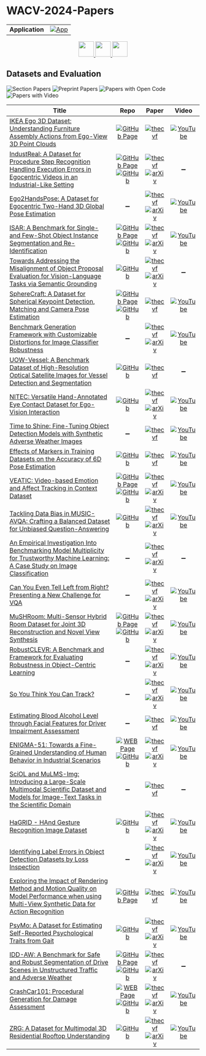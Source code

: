 # WACV-2024-Papers

<table>
    <tr>
        <td><strong>Application</strong></td>
        <td>
            <a href="https://huggingface.co/spaces/DmitryRyumin/NewEraAI-Papers" style="float:left;">
                <img src="https://img.shields.io/badge/🤗-NewEraAI--Papers-FFD21F.svg" alt="App" />
            </a>
        </td>
    </tr>
</table>

<div align="center">
    <a href="https://github.com/DmitryRyumin/WACV-2024-Papers/blob/main/sections/computational_photography_image_and_video_synthesis.md">
        <img src="https://cdn.jsdelivr.net/gh/DmitryRyumin/NewEraAI-Papers@main/images/left.svg" width="40" alt="" />
    </a>
    <a href="https://github.com/DmitryRyumin/WACV-2024-Papers/">
        <img src="https://cdn.jsdelivr.net/gh/DmitryRyumin/NewEraAI-Papers@main/images/home.svg" width="40" alt="" />
    </a>
    <a href="https://github.com/DmitryRyumin/WACV-2024-Papers/blob/main/sections/explainable_fair_accountable-privacy-preserving.md">
        <img src="https://cdn.jsdelivr.net/gh/DmitryRyumin/NewEraAI-Papers@main/images/right.svg" width="40" alt="" />
    </a>
</div>

## Datasets and Evaluation

![Section Papers](https://img.shields.io/badge/Section%20Papers-28-42BA16) ![Preprint Papers](https://img.shields.io/badge/Preprint%20Papers-20-b31b1b) ![Papers with Open Code](https://img.shields.io/badge/Papers%20with%20Open%20Code-16-1D7FBF) ![Papers with Video](https://img.shields.io/badge/Papers%20with%20Video-22-FF0000)

| **Title** | **Repo** | **Paper** | **Video** |
|-----------|:--------:|:---------:|:---------:|
| [IKEA Ego 3D Dataset: Understanding Furniture Assembly Actions from Ego-View 3D Point Clouds](https://openaccess.thecvf.com/content/WACV2024/html/Ben-Shabat_IKEA_Ego_3D_Dataset_Understanding_Furniture_Assembly_Actions_From_Ego-View_WACV_2024_paper.html) | [![GitHub Page](https://img.shields.io/badge/GitHub-Page-159957.svg)](https://sitzikbs.github.io/IKEAEgo3D.github.io/) | [![thecvf](https://img.shields.io/badge/pdf-thecvf-7395C5.svg)](https://openaccess.thecvf.com/content/WACV2024/papers/Ben-Shabat_IKEA_Ego_3D_Dataset_Understanding_Furniture_Assembly_Actions_From_Ego-View_WACV_2024_paper.pdf) | [![YouTube](https://img.shields.io/badge/YouTube-%23FF0000.svg?style=for-the-badge&logo=YouTube&logoColor=white)](https://www.youtube.com/watch?v=V7n1BGRMyBk) |
| [IndustReal: A Dataset for Procedure Step Recognition Handling Execution Errors in Egocentric Videos in an Industrial-Like Setting](https://openaccess.thecvf.com/content/WACV2024/html/Schoonbeek_IndustReal_A_Dataset_for_Procedure_Step_Recognition_Handling_Execution_Errors_WACV_2024_paper.html) | [![GitHub Page](https://img.shields.io/badge/GitHub-Page-159957.svg)](https://timschoonbeek.github.io/industreal.html) <br /> [![GitHub](https://img.shields.io/github/stars/TimSchoonbeek/IndustReal?style=flat)](https://github.com/TimSchoonbeek/IndustReal) | [![thecvf](https://img.shields.io/badge/pdf-thecvf-7395C5.svg)](https://openaccess.thecvf.com/content/WACV2024/papers/Schoonbeek_IndustReal_A_Dataset_for_Procedure_Step_Recognition_Handling_Execution_Errors_WACV_2024_paper.pdf) <br /> [![arXiv](https://img.shields.io/badge/arXiv-2310.17323-b31b1b.svg)](http://arxiv.org/abs/2310.17323) | :heavy_minus_sign: |
| [Ego2HandsPose: A Dataset for Egocentric Two-Hand 3D Global Pose Estimation](https://openaccess.thecvf.com/content/WACV2024/html/Lin_Ego2HandsPose_A_Dataset_for_Egocentric_Two-Hand_3D_Global_Pose_Estimation_WACV_2024_paper.html) | :heavy_minus_sign: | [![thecvf](https://img.shields.io/badge/pdf-thecvf-7395C5.svg)](https://openaccess.thecvf.com/content/WACV2024/papers/Lin_Ego2HandsPose_A_Dataset_for_Egocentric_Two-Hand_3D_Global_Pose_Estimation_WACV_2024_paper.pdf) <br /> [![arXiv](https://img.shields.io/badge/arXiv-2206.04927-b31b1b.svg)](http://arxiv.org/abs/2206.04927) | [![YouTube](https://img.shields.io/badge/YouTube-%23FF0000.svg?style=for-the-badge&logo=YouTube&logoColor=white)](https://www.youtube.com/watch?v=vs-xLJ-wAmw) |
| [ISAR: A Benchmark for Single- and Few-Shot Object Instance Segmentation and Re-Identification](https://openaccess.thecvf.com/content/WACV2024/html/Gorlo_ISAR_A_Benchmark_for_Single-_and_Few-Shot_Object_Instance_Segmentation_WACV_2024_paper.html) | [![GitHub Page](https://img.shields.io/badge/GitHub-Page-159957.svg)](https://nicogorlo.github.io/isar_wacv24/) <br /> [![GitHub](https://img.shields.io/github/stars/nicogorlo/isar?style=flat)](https://github.com/nicogorlo/isar) | [![thecvf](https://img.shields.io/badge/pdf-thecvf-7395C5.svg)](https://openaccess.thecvf.com/content/WACV2024/papers/Gorlo_ISAR_A_Benchmark_for_Single-_and_Few-Shot_Object_Instance_Segmentation_WACV_2024_paper.pdf) <br /> [![arXiv](https://img.shields.io/badge/arXiv-2311.02734-b31b1b.svg)](http://arxiv.org/abs/2311.02734) | [![YouTube](https://img.shields.io/badge/YouTube-%23FF0000.svg?style=for-the-badge&logo=YouTube&logoColor=white)](https://www.youtube.com/watch?v=lzXE-Pk020Q) |
| [Towards Addressing the Misalignment of Object Proposal Evaluation for Vision-Language Tasks via Semantic Grounding](https://openaccess.thecvf.com/content/WACV2024/html/Feinglass_Towards_Addressing_the_Misalignment_of_Object_Proposal_Evaluation_for_Vision-Language_WACV_2024_paper.html) | [![GitHub](https://img.shields.io/github/stars/JoshuaFeinglass/VL-detector-eval?style=flat)](https://github.com/JoshuaFeinglass/VL-detector-eval) | [![thecvf](https://img.shields.io/badge/pdf-thecvf-7395C5.svg)](https://openaccess.thecvf.com/content/WACV2024/papers/Feinglass_Towards_Addressing_the_Misalignment_of_Object_Proposal_Evaluation_for_Vision-Language_WACV_2024_paper.pdf) <br /> [![arXiv](https://img.shields.io/badge/arXiv-2309.00215-b31b1b.svg)](http://arxiv.org/abs/2309.00215) | :heavy_minus_sign: |
| [SphereCraft: A Dataset for Spherical Keypoint Detection, Matching and Camera Pose Estimation](https://openaccess.thecvf.com/content/WACV2024/html/Gava_SphereCraft_A_Dataset_for_Spherical_Keypoint_Detection_Matching_and_Camera_WACV_2024_paper.html) | [![GitHub Page](https://img.shields.io/badge/GitHub-Page-159957.svg)](https://dfki.github.io/spherecraftweb/) <br /> [![GitHub](https://img.shields.io/github/stars/DFKI/spherecrafthub?style=flat)](https://github.com/DFKI/spherecrafthub) | [![thecvf](https://img.shields.io/badge/pdf-thecvf-7395C5.svg)](https://openaccess.thecvf.com/content/WACV2024/papers/Gava_SphereCraft_A_Dataset_for_Spherical_Keypoint_Detection_Matching_and_Camera_WACV_2024_paper.pdf) | [![YouTube](https://img.shields.io/badge/YouTube-%23FF0000.svg?style=for-the-badge&logo=YouTube&logoColor=white)](https://www.youtube.com/watch?v=Wz09mdMs1-Q) |
| [Benchmark Generation Framework with Customizable Distortions for Image Classifier Robustness](Sarkar_Benchmark_Generation_Framework_With_Customizable_Distortions_for_Image_Classifier_Robustness_WACV_2024_paper) | :heavy_minus_sign: | [![thecvf](https://img.shields.io/badge/pdf-thecvf-7395C5.svg)](https://openaccess.thecvf.com/content/WACV2024/papers/Sarkar_Benchmark_Generation_Framework_With_Customizable_Distortions_for_Image_Classifier_Robustness_WACV_2024_paper.pdf) <br /> [![arXiv](https://img.shields.io/badge/arXiv-2310.18626-b31b1b.svg)](http://arxiv.org/abs/2310.18626) | [![YouTube](https://img.shields.io/badge/YouTube-%23FF0000.svg?style=for-the-badge&logo=YouTube&logoColor=white)](https://www.youtube.com/watch?v=-MY2hURq8uQ) |
| [UOW-Vessel: A Benchmark Dataset of High-Resolution Optical Satellite Images for Vessel Detection and Segmentation](https://openaccess.thecvf.com/content/WACV2024/html/Bui_UOW-Vessel_A_Benchmark_Dataset_of_High-Resolution_Optical_Satellite_Images_for_WACV_2024_paper.html) | [![GitHub](https://img.shields.io/github/stars/yangdi-cv/UOW-Vessel?style=flat)](https://github.com/yangdi-cv/UOW-Vessel) | [![thecvf](https://img.shields.io/badge/pdf-thecvf-7395C5.svg)](https://openaccess.thecvf.com/content/WACV2024/papers/Bui_UOW-Vessel_A_Benchmark_Dataset_of_High-Resolution_Optical_Satellite_Images_for_WACV_2024_paper.pdf) | :heavy_minus_sign: |
| [NITEC: Versatile Hand-Annotated Eye Contact Dataset for Ego-Vision Interaction](https://openaccess.thecvf.com/content/WACV2024/html/Hempel_NITEC_Versatile_Hand-Annotated_Eye_Contact_Dataset_for_Ego-Vision_Interaction_WACV_2024_paper.html) | [![GitHub](https://img.shields.io/github/stars/thohemp/nitec?style=flat)](https://github.com/thohemp/nitec) | [![thecvf](https://img.shields.io/badge/pdf-thecvf-7395C5.svg)](https://openaccess.thecvf.com/content/WACV2024/papers/Hempel_NITEC_Versatile_Hand-Annotated_Eye_Contact_Dataset_for_Ego-Vision_Interaction_WACV_2024_paper.pdf) <br /> [![arXiv](https://img.shields.io/badge/arXiv-2311.04505-b31b1b.svg)](http://arxiv.org/abs/2311.04505) | [![YouTube](https://img.shields.io/badge/YouTube-%23FF0000.svg?style=for-the-badge&logo=YouTube&logoColor=white)](https://www.youtube.com/watch?v=BOksotevEgs) |
| [Time to Shine: Fine-Tuning Object Detection Models with Synthetic Adverse Weather Images](https://openaccess.thecvf.com/content/WACV2024/html/Rothmeier_Time_To_Shine_Fine-Tuning_Object_Detection_Models_With_Synthetic_Adverse_WACV_2024_paper.html) | :heavy_minus_sign: | [![thecvf](https://img.shields.io/badge/pdf-thecvf-7395C5.svg)](https://openaccess.thecvf.com/content/WACV2024/papers/Rothmeier_Time_To_Shine_Fine-Tuning_Object_Detection_Models_With_Synthetic_Adverse_WACV_2024_paper.pdf) | [![YouTube](https://img.shields.io/badge/YouTube-%23FF0000.svg?style=for-the-badge&logo=YouTube&logoColor=white)](https://www.youtube.com/watch?v=6ko_LsO7b24) |
| [Effects of Markers in Training Datasets on the Accuracy of 6D Pose Estimation](https://openaccess.thecvf.com/content/WACV2024/html/Rosskamp_Effects_of_Markers_in_Training_Datasets_on_the_Accuracy_of_WACV_2024_paper.html) | [![GitHub](https://img.shields.io/github/stars/JHRosskamp/6DPoseDataGenTools?style=flat)](https://github.com/JHRosskamp/6DPoseDataGenTools) | [![thecvf](https://img.shields.io/badge/pdf-thecvf-7395C5.svg)](https://openaccess.thecvf.com/content/WACV2024/papers/Rosskamp_Effects_of_Markers_in_Training_Datasets_on_the_Accuracy_of_WACV_2024_paper.pdf) | [![YouTube](https://img.shields.io/badge/YouTube-%23FF0000.svg?style=for-the-badge&logo=YouTube&logoColor=white)](https://www.youtube.com/watch?v=5vQOtByhOds) |
| [VEATIC: Video-based Emotion and Affect Tracking in Context Dataset](https://openaccess.thecvf.com/content/WACV2024/html/Ren_VEATIC_Video-Based_Emotion_and_Affect_Tracking_in_Context_Dataset_WACV_2024_paper.html) | [![GitHub Page](https://img.shields.io/badge/GitHub-Page-159957.svg)](https://veatic.github.io/) <br /> [![GitHub](https://img.shields.io/github/stars/AlbusPeter/VEATIC?style=flat)](https://github.com/AlbusPeter/VEATIC) | [![thecvf](https://img.shields.io/badge/pdf-thecvf-7395C5.svg)](https://openaccess.thecvf.com/content/WACV2024/papers/Ren_VEATIC_Video-Based_Emotion_and_Affect_Tracking_in_Context_Dataset_WACV_2024_paper.pdf) <br /> [![arXiv](https://img.shields.io/badge/arXiv-2309.06745-b31b1b.svg)](http://arxiv.org/abs/2309.06745) | [![YouTube](https://img.shields.io/badge/YouTube-%23FF0000.svg?style=for-the-badge&logo=YouTube&logoColor=white)](https://www.youtube.com/watch?v=vlQwantuVZ0) |
| [Tackling Data Bias in MUSIC-AVQA: Crafting a Balanced Dataset for Unbiased Question-Answering](https://openaccess.thecvf.com/content/WACV2024/html/Liu_Tackling_Data_Bias_in_MUSIC-AVQA_Crafting_a_Balanced_Dataset_for_WACV_2024_paper.html) | [![GitHub](https://img.shields.io/github/stars/DragonLiu1995/MUSIC-AVQA-v2.0?style=flat)](https://github.com/DragonLiu1995/MUSIC-AVQA-v2.0) | [![thecvf](https://img.shields.io/badge/pdf-thecvf-7395C5.svg)](https://openaccess.thecvf.com/content/WACV2024/papers/Liu_Tackling_Data_Bias_in_MUSIC-AVQA_Crafting_a_Balanced_Dataset_for_WACV_2024_paper.pdf) <br /> [![arXiv](https://img.shields.io/badge/arXiv-2310.06238-b31b1b.svg)](http://arxiv.org/abs/2310.06238) | [![YouTube](https://img.shields.io/badge/YouTube-%23FF0000.svg?style=for-the-badge&logo=YouTube&logoColor=white)](https://www.youtube.com/watch?v=Sq7WvaHgUMs) |
| [An Empirical Investigation Into Benchmarking Model Multiplicity for Trustworthy Machine Learning: A Case Study on Image Classification](https://openaccess.thecvf.com/content/WACV2024/html/Ganesh_An_Empirical_Investigation_Into_Benchmarking_Model_Multiplicity_for_Trustworthy_Machine_WACV_2024_paper.html) | :heavy_minus_sign: | [![thecvf](https://img.shields.io/badge/pdf-thecvf-7395C5.svg)](https://openaccess.thecvf.com/content/WACV2024/papers/Ganesh_An_Empirical_Investigation_Into_Benchmarking_Model_Multiplicity_for_Trustworthy_Machine_WACV_2024_paper.pdf) <br /> [![arXiv](https://img.shields.io/badge/arXiv-2311.14859-b31b1b.svg)](http://arxiv.org/abs/2311.14859) | :heavy_minus_sign: |
| [Can You Even Tell Left from Right? Presenting a New Challenge for VQA](https://openaccess.thecvf.com/content/WACV2024/html/Venkataraman_Can_You_Even_Tell_Left_From_Right_Presenting_a_New_WACV_2024_paper.html) | :heavy_minus_sign: | [![thecvf](https://img.shields.io/badge/pdf-thecvf-7395C5.svg)](https://openaccess.thecvf.com/content/WACV2024/papers/Venkataraman_Can_You_Even_Tell_Left_From_Right_Presenting_a_New_WACV_2024_paper.pdf) <br /> [![arXiv](https://img.shields.io/badge/arXiv-2203.07664-b31b1b.svg)](http://arxiv.org/abs/2203.07664) | [![YouTube](https://img.shields.io/badge/YouTube-%23FF0000.svg?style=for-the-badge&logo=YouTube&logoColor=white)](https://www.youtube.com/watch?v=FAOWMHtYeRM) |
| [MuSHRoom: Multi-Sensor Hybrid Room Dataset for Joint 3D Reconstruction and Novel View Synthesis](https://openaccess.thecvf.com/content/WACV2024/html/Ren_MuSHRoom_Multi-Sensor_Hybrid_Room_Dataset_for_Joint_3D_Reconstruction_and_WACV_2024_paper.html) | [![GitHub Page](https://img.shields.io/badge/GitHub-Page-159957.svg)](https://xuqianren.github.io/publications/MuSHRoom/) <br /> [![GitHub](https://img.shields.io/github/stars/TUTvision/MuSHRoom?style=flat)](https://github.com/TUTvision/MuSHRoom) | [![thecvf](https://img.shields.io/badge/pdf-thecvf-7395C5.svg)](https://openaccess.thecvf.com/content/WACV2024/papers/Ren_MuSHRoom_Multi-Sensor_Hybrid_Room_Dataset_for_Joint_3D_Reconstruction_and_WACV_2024_paper.pdf) <br /> [![arXiv](https://img.shields.io/badge/arXiv-2311.02778-b31b1b.svg)](http://arxiv.org/abs/2311.02778) | [![YouTube](https://img.shields.io/badge/YouTube-%23FF0000.svg?style=for-the-badge&logo=YouTube&logoColor=white)](https://www.youtube.com/watch?v=Xyz7MgpjnUg) |
| [RobustCLEVR: A Benchmark and Framework for Evaluating Robustness in Object-Centric Learning](https://openaccess.thecvf.com/content/WACV2024/html/Drenkow_RobustCLEVR_A_Benchmark_and_Framework_for_Evaluating_Robustness_in_Object-Centric_WACV_2024_paper.html) | :heavy_minus_sign: | [![thecvf](https://img.shields.io/badge/pdf-thecvf-7395C5.svg)](https://openaccess.thecvf.com/content/WACV2024/papers/Drenkow_RobustCLEVR_A_Benchmark_and_Framework_for_Evaluating_Robustness_in_Object-Centric_WACV_2024_paper.pdf) <br /> [![arXiv](https://img.shields.io/badge/arXiv-2308.14899-b31b1b.svg)](http://arxiv.org/abs/2308.14899) | [![YouTube](https://img.shields.io/badge/YouTube-%23FF0000.svg?style=for-the-badge&logo=YouTube&logoColor=white)](https://www.youtube.com/watch?v=oGnKTrh5ZI4) |
| [So You Think You Can Track?](https://openaccess.thecvf.com/content/WACV2024/html/Gloudemans_So_You_Think_You_Can_Track_WACV_2024_paper.html) | :heavy_minus_sign: | [![thecvf](https://img.shields.io/badge/pdf-thecvf-7395C5.svg)](https://openaccess.thecvf.com/content/WACV2024/papers/Gloudemans_So_You_Think_You_Can_Track_WACV_2024_paper.pdf) <br /> [![arXiv](https://img.shields.io/badge/arXiv-2309.07268-b31b1b.svg)](http://arxiv.org/abs/2309.07268) | [![YouTube](https://img.shields.io/badge/YouTube-%23FF0000.svg?style=for-the-badge&logo=YouTube&logoColor=white)](https://www.youtube.com/watch?v=yWae3YO_4Ds) |
| [Estimating Blood Alcohol Level through Facial Features for Driver Impairment Assessment](https://openaccess.thecvf.com/content/WACV2024/html/Keshtkaran_Estimating_Blood_Alcohol_Level_Through_Facial_Features_for_Driver_Impairment_WACV_2024_paper.html) | :heavy_minus_sign: | [![thecvf](https://img.shields.io/badge/pdf-thecvf-7395C5.svg)](https://openaccess.thecvf.com/content/WACV2024/papers/Keshtkaran_Estimating_Blood_Alcohol_Level_Through_Facial_Features_for_Driver_Impairment_WACV_2024_paper.pdf) | [![YouTube](https://img.shields.io/badge/YouTube-%23FF0000.svg?style=for-the-badge&logo=YouTube&logoColor=white)](https://www.youtube.com/watch?v=jS9dCihWcZU) |
| [ENIGMA-51: Towards a Fine-Grained Understanding of Human Behavior in Industrial Scenarios](https://openaccess.thecvf.com/content/WACV2024/html/Ragusa_ENIGMA-51_Towards_a_Fine-Grained_Understanding_of_Human_Behavior_in_Industrial_WACV_2024_paper.html) | [![WEB Page](https://img.shields.io/badge/WEB-Page-159957.svg)](https://iplab.dmi.unict.it/ENIGMA-51/) <br /> [![GitHub](https://img.shields.io/github/stars/fpv-iplab/ENIGMA-51?style=flat)](https://github.com/fpv-iplab/ENIGMA-51) | [![thecvf](https://img.shields.io/badge/pdf-thecvf-7395C5.svg)](https://openaccess.thecvf.com/content/WACV2024/papers/Ragusa_ENIGMA-51_Towards_a_Fine-Grained_Understanding_of_Human_Behavior_in_Industrial_WACV_2024_paper.pdf) <br /> [![arXiv](https://img.shields.io/badge/arXiv-2309.14809-b31b1b.svg)](http://arxiv.org/abs/2309.14809) | [![YouTube](https://img.shields.io/badge/YouTube-%23FF0000.svg?style=for-the-badge&logo=YouTube&logoColor=white)](https://www.youtube.com/watch?v=X2rVWTMwz1M) |
| [SciOL and MuLMS-Img: Introducing a Large-Scale Multimodal Scientific Dataset and Models for Image-Text Tasks in the Scientific Domain](https://openaccess.thecvf.com/content/WACV2024/html/Tarsi_SciOL_and_MuLMS-Img_Introducing_a_Large-Scale_Multimodal_Scientific_Dataset_and_WACV_2024_paper.html) | :heavy_minus_sign: | [![thecvf](https://img.shields.io/badge/pdf-thecvf-7395C5.svg)](https://openaccess.thecvf.com/content/WACV2024/papers/Tarsi_SciOL_and_MuLMS-Img_Introducing_a_Large-Scale_Multimodal_Scientific_Dataset_and_WACV_2024_paper.pdf) | :heavy_minus_sign: |
| [HaGRID - HAnd Gesture Recognition Image Dataset](https://openaccess.thecvf.com/content/WACV2024/html/Kapitanov_HaGRID_--_HAnd_Gesture_Recognition_Image_Dataset_WACV_2024_paper.html) | [![GitHub](https://img.shields.io/github/stars/hukenovs/hagrid?style=flat)](https://github.com/hukenovs/hagrid) | [![thecvf](https://img.shields.io/badge/pdf-thecvf-7395C5.svg)](https://openaccess.thecvf.com/content/WACV2024/papers/Kapitanov_HaGRID_--_HAnd_Gesture_Recognition_Image_Dataset_WACV_2024_paper.pdf) <br /> [![arXiv](https://img.shields.io/badge/arXiv-2206.08219-b31b1b.svg)](http://arxiv.org/abs/2206.08219) | [![YouTube](https://img.shields.io/badge/YouTube-%23FF0000.svg?style=for-the-badge&logo=YouTube&logoColor=white)](https://www.youtube.com/watch?v=bSAcjaIPPR8) |
| [Identifying Label Errors in Object Detection Datasets by Loss Inspection](https://openaccess.thecvf.com/content/WACV2024/html/Schubert_Identifying_Label_Errors_in_Object_Detection_Datasets_by_Loss_Inspection_WACV_2024_paper.html) | :heavy_minus_sign: | [![thecvf](https://img.shields.io/badge/pdf-thecvf-7395C5.svg)](https://openaccess.thecvf.com/content/WACV2024/papers/Schubert_Identifying_Label_Errors_in_Object_Detection_Datasets_by_Loss_Inspection_WACV_2024_paper.pdf) <br /> [![arXiv](https://img.shields.io/badge/arXiv-2303.06999-b31b1b.svg)](http://arxiv.org/abs/2303.06999) | [![YouTube](https://img.shields.io/badge/YouTube-%23FF0000.svg?style=for-the-badge&logo=YouTube&logoColor=white)](https://www.youtube.com/watch?v=mHzYdbdjkKY) |
| [Exploring the Impact of Rendering Method and Motion Quality on Model Performance when using Multi-View Synthetic Data for Action Recognition](https://openaccess.thecvf.com/content/WACV2024/html/Panev_Exploring_the_Impact_of_Rendering_Method_and_Motion_Quality_on_WACV_2024_paper.html) | [![GitHub Page](https://img.shields.io/badge/GitHub-Page-159957.svg)](https://humansensinglab.github.io/REMAG/) | [![thecvf](https://img.shields.io/badge/pdf-thecvf-7395C5.svg)](https://openaccess.thecvf.com/content/WACV2024/papers/Panev_Exploring_the_Impact_of_Rendering_Method_and_Motion_Quality_on_WACV_2024_paper.pdf) | [![YouTube](https://img.shields.io/badge/YouTube-%23FF0000.svg?style=for-the-badge&logo=YouTube&logoColor=white)](https://www.youtube.com/watch?v=hDlpJMyibBQ) |
| [PsyMo: A Dataset for Estimating Self-Reported Psychological Traits from Gait](https://openaccess.thecvf.com/content/WACV2024/html/Cosma_PsyMo_A_Dataset_for_Estimating_Self-Reported_Psychological_Traits_From_Gait_WACV_2024_paper.html) | [![GitHub](https://img.shields.io/github/stars/cosmaadrian/psymo?style=flat)](https://github.com/cosmaadrian/psymo) | [![thecvf](https://img.shields.io/badge/pdf-thecvf-7395C5.svg)](https://openaccess.thecvf.com/content/WACV2024/papers/Cosma_PsyMo_A_Dataset_for_Estimating_Self-Reported_Psychological_Traits_From_Gait_WACV_2024_paper.pdf) <br /> [![arXiv](https://img.shields.io/badge/arXiv-2308.10631-b31b1b.svg)](http://arxiv.org/abs/2308.10631) | [![YouTube](https://img.shields.io/badge/YouTube-%23FF0000.svg?style=for-the-badge&logo=YouTube&logoColor=white)](https://www.youtube.com/watch?v=DWOLOSBeW6g) |
| [IDD-AW: A Benchmark for Safe and Robust Segmentation of Drive Scenes in Unstructured Traffic and Adverse Weather](https://openaccess.thecvf.com/content/WACV2024/html/Shaik_IDD-AW_A_Benchmark_for_Safe_and_Robust_Segmentation_of_Drive_WACV_2024_paper.html) | [![GitHub Page](https://img.shields.io/badge/GitHub-Page-159957.svg)](https://iddaw.github.io/) <br /> [![GitHub](https://img.shields.io/github/stars/Furqan7007/IDDAW_kit?style=flat)](https://github.com/Furqan7007/IDDAW_kit) | [![thecvf](https://img.shields.io/badge/pdf-thecvf-7395C5.svg)](https://openaccess.thecvf.com/content/WACV2024/papers/Shaik_IDD-AW_A_Benchmark_for_Safe_and_Robust_Segmentation_of_Drive_WACV_2024_paper.pdf) <br /> [![arXiv](https://img.shields.io/badge/arXiv-2311.14459-b31b1b.svg)](http://arxiv.org/abs/2311.14459) | :heavy_minus_sign: |
| [CrashCar101: Procedural Generation for Damage Assessment](https://openaccess.thecvf.com/content/WACV2024/html/Parslov_CrashCar101_Procedural_Generation_for_Damage_Assessment_WACV_2024_paper.html) | [![WEB Page](https://img.shields.io/badge/WEB-Page-159957.svg)](https://crashcar.compute.dtu.dk/) <br /> [![GitHub](https://img.shields.io/github/stars/JensPars/CrashCar_procedural_generation?style=flat)](https://github.com/JensPars/CrashCar_procedural_generation) | [![thecvf](https://img.shields.io/badge/pdf-thecvf-7395C5.svg)](https://openaccess.thecvf.com/content/WACV2024/papers/Parslov_CrashCar101_Procedural_Generation_for_Damage_Assessment_WACV_2024_paper.pdf) <br /> [![arXiv](https://img.shields.io/badge/arXiv-2311.06536-b31b1b.svg)](http://arxiv.org/abs/2311.06536) | [![YouTube](https://img.shields.io/badge/YouTube-%23FF0000.svg?style=for-the-badge&logo=YouTube&logoColor=white)](https://www.youtube.com/watch?v=WRdVyfPzB-w) |
| [ZRG: A Dataset for Multimodal 3D Residential Rooftop Understanding](https://openaccess.thecvf.com/content/WACV2024/html/Corley_ZRG_A_Dataset_for_Multimodal_3D_Residential_Rooftop_Understanding_WACV_2024_paper.html) | [![GitHub](https://img.shields.io/github/stars/isaaccorley/zrg-dataset?style=flat)](https://github.com/isaaccorley/zrg-dataset) | [![thecvf](https://img.shields.io/badge/pdf-thecvf-7395C5.svg)](https://openaccess.thecvf.com/content/WACV2024/papers/Corley_ZRG_A_Dataset_for_Multimodal_3D_Residential_Rooftop_Understanding_WACV_2024_paper.pdf) <br /> [![arXiv](https://img.shields.io/badge/arXiv-2304.13219-b31b1b.svg)](http://arxiv.org/abs/2304.13219) | [![YouTube](https://img.shields.io/badge/YouTube-%23FF0000.svg?style=for-the-badge&logo=YouTube&logoColor=white)](https://www.youtube.com/watch?v=05wPrlRdQkA) |
